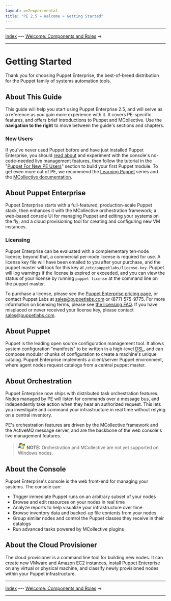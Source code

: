 ```yaml
---
layout: pe2experimental
title: "PE 2.5 » Welcome » Getting Started"
---
```


* * *

[Index](./) --- [Welcome: Components and Roles](./welcome_roles.html) &rarr;

* * *


Getting Started
===============

Thank you for choosing Puppet Enterprise, the best-of-breed distribution for the Puppet family of systems automation tools.

About This Guide
-----

This guide will help you start using Puppet Enterprise 2.5, and will serve as a reference as you gain more experience with it. It covers PE-specific features, and offers brief introductions to Puppet and MCollective. Use the **navigation to the right** to move between the guide's sections and chapters.

### New Users

If you've never used Puppet before and have just installed Puppet Enterprise, you should [read about](./console_live.html) and experiment with the console's no-code-needed live management features, then follow the tutorial in the "[Puppet For New PE Users](./puppet_overview.html)" section to build your first Puppet module. To get even more out of PE, we recommend the [Learning Puppet][lp] series and the [MCollective documentation][mco]. 

[lp]: /learning/
[mco]: /mcollective/index.html

About Puppet Enterprise
-----

Puppet Enterprise starts with a full-featured, production-scale Puppet stack, then enhances it with the MCollective orchestration framework; a web-based console UI for managing Puppet and editing your systems on the fly; and a cloud provisioning tool for creating and configuring new VM instances.

### Licensing

Puppet Enterprise can be evaluated with a complementary ten-node license; beyond that, a commercial per-node license is required for use. A license key file will have been emailed to you after your purchase, and the puppet master will look for this key at `/etc/puppetlabs/license.key`. Puppet will log warnings if the license is expired or exceeded, and you can view the status of your license by running `puppet license` at the command line on the puppet master. 

To purchase a license, please see the [Puppet Enterprise pricing page](http://www.puppetlabs.com/puppet/how-to-buy/), or contact Puppet Labs at <sales@puppetlabs.com> or (877) 575-9775. For more information on licensing terms, please see [the licensing FAQ](http://www.puppetlabs.com/licensing-faq/). If you have misplaced or never received your license key, please contact <sales@puppetlabs.com>. 

About Puppet
-----

Puppet is the leading open source configuration management tool. It allows system configuration "manifests" to be written in a high-level <abbr title="Domain-Specific Language">DSL</abbr>, and can compose modular chunks of configuration to create a machine's unique catalog. Puppet Enterprise implements a client/server Puppet environment, where agent nodes request catalogs from a central puppet master.

About Orchestration
-----

Puppet Enterprise now ships with distributed task orchestration features. Nodes managed by PE will listen for commands over a message bus, and independently take action when they hear an authorized request. This lets you investigate and command your infrastructure in real time without relying on a central inventory. 

PE's orchestration features are driven by the MCollective framework and the ActiveMQ message server, and are the backbone of the web console's live management features.

> ![windows-only](./images/windows-logo-small.jpg) **NOTE:** Orchestration and MCollective are not yet supported on Windows nodes.

About the Console
-----

Puppet Enterprise's console is the web front-end for managing your systems. The console can:

* Trigger immediate Puppet runs on an arbitrary subset of your nodes
* Browse and edit resources on your nodes in real time
* Analyze reports to help visualize your infrastructure over time
* Browse inventory data and backed-up file contents from your nodes
* Group similar nodes and control the Puppet classes they receive in their catalogs
* Run advanced tasks powered by MCollective plugins

About the Cloud Provisioner
-----

The cloud provisioner is a command line tool for building new nodes. It can create new VMware and Amazon EC2 instances, install Puppet Enterprise on any virtual or physical machine, and classify newly provisioned nodes within your Puppet infrastructure. 

* * *

[Index](./) --- [Welcome: Components and Roles](./welcome_roles.html) &rarr;

* * *

